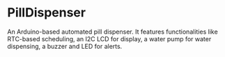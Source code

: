 # PillDispenser
An Arduino-based automated pill dispenser. It features functionalities like RTC-based scheduling, an I2C LCD for display, a water pump for water dispensing, a buzzer and LED for alerts.

